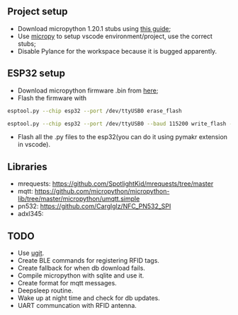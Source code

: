 ## Project setup

- Download micropython 1.20.1 stubs using [this guide](https://micropython-stubs.readthedocs.io/en/latest/20_using.html);
- Use [micropy](https://github.com/BradenM/micropy-cli) to setup vscode environment/project, use the correct stubs;
- Disable Pylance for the workspace because it is bugged apparently.


## ESP32 setup

- Download micropython firmware .bin from [here](https://micropython.org/download/esp32/);
- Flash the firmware with 
````bash
esptool.py --chip esp32 --port /dev/ttyUSB0 erase_flash
````
````bash
esptool.py --chip esp32 --port /dev/ttyUSB0 --baud 115200 write_flash -z 0x1000 firmware.bin
````
- Flash all the .py files to the esp32(you can do it using pymakr extension in vscode).


## Libraries

- mrequests: https://github.com/SpotlightKid/mrequests/tree/master
- mqtt: https://github.com/micropython/micropython-lib/tree/master/micropython/umqtt.simple
- pn532: https://github.com/Carglglz/NFC_PN532_SPI
- adxl345: 


## TODO

- Use [ugit](https://github.com/turfptax/ugit).
- Create BLE commands for registering RFID tags.
- Create fallback for when db download fails.
- Compile micropython with sqlite and use it.
- Create format for mqtt messages.
- Deepsleep routine.
- Wake up at night time and check for db updates.
- UART communcation with RFID antenna.